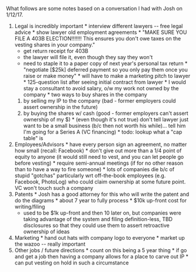 What follows are some notes based on a conversation I had with Josh on 1/12/17.

  1. Legal is incredibly important
    * interview different lawyers -- free legal advice
    * show lawyer old employment agreements
    * "MAKE SURE YOU FILE A 403B ELECTION!!!!!!!  This ensures you don't owe taxes on the vesting shares in your company."
      * get return receipt for 403B
      * the lawyer will file it, even though they say they won't
      * need to staple it to a paper copy of next year's personal tax return
    * "negotiate [$25k] deferred payment so you only pay them once you raise or make money"
    * will have to make a marketing pitch to lawyer
    * 125-question list after seeing initial contract from lawyer
    * I would stay a consultant to avoid salary, o/w my work not owned by the company
    * two ways to buy shares in the company
      1. by selling my IP to the company (bad - former employers could assert ownership in the future)
      2. by buying the shares w/ cash (good - former employers can't assert ownership of my $)
    * (even though it's not true) don't tell lawyer just want to be a small business (b/c then not worth his while)... tell him I'm going for a Series A (VC financing)
    * todo: lookup what a "cap table" is
  2. Employees/Advisors
    * have every person sign an agreement, no matter how small (recall: Facebook)
    * don't give out more than a 1/4 point of equity to anyone (it would still need to vest, and you can let people go before vesting)
    * require semi-annual meetings (if for no other reason than to have a way to fire someone)
    * lots of companies die b/c of stupid "gotchas" particularly wrt off-the-book employees (e.g. Facebook, PhotoLog) who could claim ownership at some future point.  VC won't touch such a company
  3. Patents
    * Josh has a good attorney for this who will write the patent and do the diagrams
    * about 7 year to fully process
    * $10k up-front cost for writing/filing
      * used to be $1k up-front and then 10 later on, but companies were taking advantage of the system and filing definition-less, TBD disclosures so that they could use them to assert retroactive ownership of ideas
  4. Marketing
    * hand out hats with company logo to everyone
    * market up the wazoo -- really important
  5. Other jobs / future directions
    * count on this being a 5 year thing
    * if go and get a job then having a company allows for a place to carve out IP
    * can put vesting on hold in such a circumstance